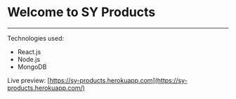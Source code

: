 # Welcome to SY Products

---

Technologies used:

- React.js
- Node.js
- MongoDB

Live preview: [https://sy-products.herokuapp.com](https://sy-products.herokuapp.com/)
